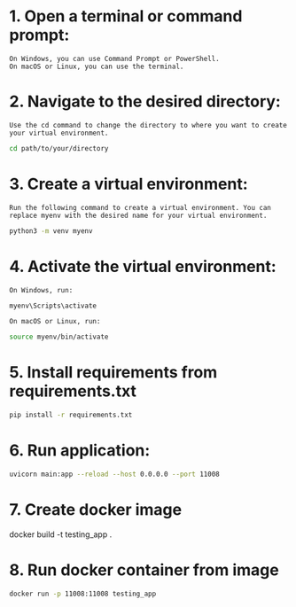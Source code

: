 # 1. Open a terminal or command prompt:

	On Windows, you can use Command Prompt or PowerShell.
	On macOS or Linux, you can use the terminal.

# 2. Navigate to the desired directory:

	Use the cd command to change the directory to where you want to create your virtual environment.
```bash
cd path/to/your/directory
```

# 3. Create a virtual environment:
	Run the following command to create a virtual environment. You can replace myenv with the desired name for your virtual environment.
```bash
python3 -m venv myenv
```
# 4. Activate the virtual environment:
	On Windows, run:
```bash
myenv\Scripts\activate
```
	On macOS or Linux, run:
```bash
source myenv/bin/activate
```

# 5. Install requirements from requirements.txt
```bash
pip install -r requirements.txt

```

# 6. Run application:
```bash
uvicorn main:app --reload --host 0.0.0.0 --port 11008
```
# 7. Create docker image
docker build -t testing_app .

# 8. Run docker container from image
```bash
docker run -p 11008:11008 testing_app
```